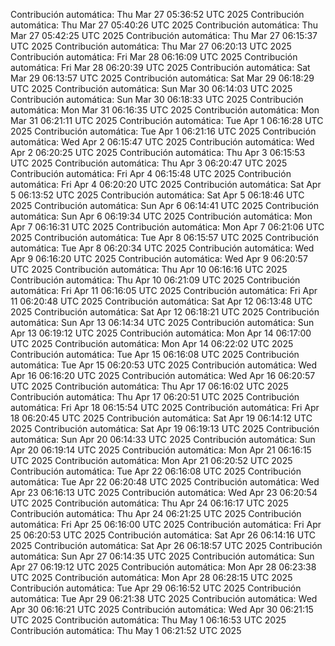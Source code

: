 Contribución automática: Thu Mar 27 05:36:52 UTC 2025
Contribución automática: Thu Mar 27 05:40:26 UTC 2025
Contribución automática: Thu Mar 27 05:42:25 UTC 2025
Contribución automática: Thu Mar 27 06:15:37 UTC 2025
Contribución automática: Thu Mar 27 06:20:13 UTC 2025
Contribución automática: Fri Mar 28 06:16:09 UTC 2025
Contribución automática: Fri Mar 28 06:20:39 UTC 2025
Contribución automática: Sat Mar 29 06:13:57 UTC 2025
Contribución automática: Sat Mar 29 06:18:29 UTC 2025
Contribución automática: Sun Mar 30 06:14:03 UTC 2025
Contribución automática: Sun Mar 30 06:18:33 UTC 2025
Contribución automática: Mon Mar 31 06:16:35 UTC 2025
Contribución automática: Mon Mar 31 06:21:11 UTC 2025
Contribución automática: Tue Apr  1 06:16:28 UTC 2025
Contribución automática: Tue Apr  1 06:21:16 UTC 2025
Contribución automática: Wed Apr  2 06:15:47 UTC 2025
Contribución automática: Wed Apr  2 06:20:25 UTC 2025
Contribución automática: Thu Apr  3 06:15:53 UTC 2025
Contribución automática: Thu Apr  3 06:20:47 UTC 2025
Contribución automática: Fri Apr  4 06:15:48 UTC 2025
Contribución automática: Fri Apr  4 06:20:20 UTC 2025
Contribución automática: Sat Apr  5 06:13:52 UTC 2025
Contribución automática: Sat Apr  5 06:18:46 UTC 2025
Contribución automática: Sun Apr  6 06:14:41 UTC 2025
Contribución automática: Sun Apr  6 06:19:34 UTC 2025
Contribución automática: Mon Apr  7 06:16:31 UTC 2025
Contribución automática: Mon Apr  7 06:21:06 UTC 2025
Contribución automática: Tue Apr  8 06:15:57 UTC 2025
Contribución automática: Tue Apr  8 06:20:34 UTC 2025
Contribución automática: Wed Apr  9 06:16:20 UTC 2025
Contribución automática: Wed Apr  9 06:20:57 UTC 2025
Contribución automática: Thu Apr 10 06:16:16 UTC 2025
Contribución automática: Thu Apr 10 06:21:09 UTC 2025
Contribución automática: Fri Apr 11 06:16:05 UTC 2025
Contribución automática: Fri Apr 11 06:20:48 UTC 2025
Contribución automática: Sat Apr 12 06:13:48 UTC 2025
Contribución automática: Sat Apr 12 06:18:21 UTC 2025
Contribución automática: Sun Apr 13 06:14:34 UTC 2025
Contribución automática: Sun Apr 13 06:19:12 UTC 2025
Contribución automática: Mon Apr 14 06:17:00 UTC 2025
Contribución automática: Mon Apr 14 06:22:02 UTC 2025
Contribución automática: Tue Apr 15 06:16:08 UTC 2025
Contribución automática: Tue Apr 15 06:20:53 UTC 2025
Contribución automática: Wed Apr 16 06:16:20 UTC 2025
Contribución automática: Wed Apr 16 06:20:57 UTC 2025
Contribución automática: Thu Apr 17 06:16:02 UTC 2025
Contribución automática: Thu Apr 17 06:20:51 UTC 2025
Contribución automática: Fri Apr 18 06:15:54 UTC 2025
Contribución automática: Fri Apr 18 06:20:45 UTC 2025
Contribución automática: Sat Apr 19 06:14:12 UTC 2025
Contribución automática: Sat Apr 19 06:19:13 UTC 2025
Contribución automática: Sun Apr 20 06:14:33 UTC 2025
Contribución automática: Sun Apr 20 06:19:14 UTC 2025
Contribución automática: Mon Apr 21 06:16:15 UTC 2025
Contribución automática: Mon Apr 21 06:20:52 UTC 2025
Contribución automática: Tue Apr 22 06:16:08 UTC 2025
Contribución automática: Tue Apr 22 06:20:48 UTC 2025
Contribución automática: Wed Apr 23 06:16:13 UTC 2025
Contribución automática: Wed Apr 23 06:20:54 UTC 2025
Contribución automática: Thu Apr 24 06:16:17 UTC 2025
Contribución automática: Thu Apr 24 06:21:25 UTC 2025
Contribución automática: Fri Apr 25 06:16:00 UTC 2025
Contribución automática: Fri Apr 25 06:20:53 UTC 2025
Contribución automática: Sat Apr 26 06:14:16 UTC 2025
Contribución automática: Sat Apr 26 06:18:57 UTC 2025
Contribución automática: Sun Apr 27 06:14:35 UTC 2025
Contribución automática: Sun Apr 27 06:19:12 UTC 2025
Contribución automática: Mon Apr 28 06:23:38 UTC 2025
Contribución automática: Mon Apr 28 06:28:15 UTC 2025
Contribución automática: Tue Apr 29 06:16:52 UTC 2025
Contribución automática: Tue Apr 29 06:21:38 UTC 2025
Contribución automática: Wed Apr 30 06:16:21 UTC 2025
Contribución automática: Wed Apr 30 06:21:15 UTC 2025
Contribución automática: Thu May  1 06:16:53 UTC 2025
Contribución automática: Thu May  1 06:21:52 UTC 2025
